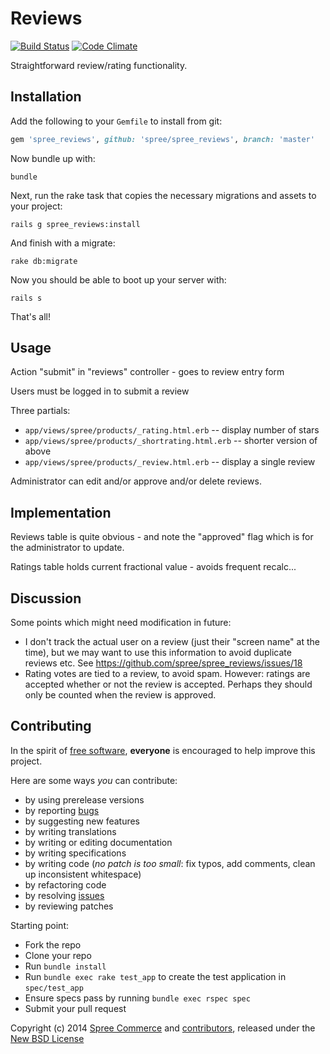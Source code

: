 Reviews
=======

[![Build Status](https://secure.travis-ci.org/spree/spree_reviews.png)](http://travis-ci.org/spree/spree_reviews)
[![Code Climate](https://codeclimate.com/github/spree/spree_reviews.png)](https://codeclimate.com/github/spree/spree_reviews)

Straightforward review/rating functionality.

Installation
------------

Add the following to your `Gemfile` to install from git:
```ruby
gem 'spree_reviews', github: 'spree/spree_reviews', branch: 'master'
```
Now bundle up with:

    bundle

Next, run the rake task that copies the necessary migrations and assets to your project:

    rails g spree_reviews:install

And finish with a migrate:

    rake db:migrate

Now you should be able to boot up your server with:

    rails s

That's all!

Usage
-----

Action "submit" in "reviews" controller - goes to review entry form

Users must be logged in to submit a review

Three partials:
 - `app/views/spree/products/_rating.html.erb` -- display number of stars
 - `app/views/spree/products/_shortrating.html.erb` -- shorter version of above
 - `app/views/spree/products/_review.html.erb` -- display a single review

Administrator can edit and/or approve and/or delete reviews.

Implementation
--------------

Reviews table is quite obvious - and note the "approved" flag which is for the
administrator to update.

Ratings table holds current fractional value - avoids frequent recalc...

Discussion
----------

Some points which might need modification in future:

 - I don't track the actual user on a review (just their "screen name" at the
   time), but we may want to use this information to avoid duplicate reviews
   etc. See https://github.com/spree/spree_reviews/issues/18
 - Rating votes are tied to a review, to avoid spam. However: ratings are
   accepted whether or not the review is accepted. Perhaps they should only
   be counted when the review is approved.

Contributing
------------

In the spirit of [free software][1], **everyone** is encouraged to help improve this project.

Here are some ways *you* can contribute:

* by using prerelease versions
* by reporting [bugs][2]
* by suggesting new features
* by writing translations
* by writing or editing documentation
* by writing specifications
* by writing code (*no patch is too small*: fix typos, add comments, clean up inconsistent whitespace)
* by refactoring code
* by resolving [issues][2]
* by reviewing patches

Starting point:

* Fork the repo
* Clone your repo
* Run `bundle install`
* Run `bundle exec rake test_app` to create the test application in `spec/test_app`
* Ensure specs pass by running `bundle exec rspec spec`
* Submit your pull request

Copyright (c) 2014 [Spree Commerce][6] and [contributors][7], released under the [New BSD License][3]

[1]: http://www.fsf.org/licensing/essays/free-sw.html
[2]: https://github.com/spree/spree_reviews/issues
[3]: https://github.com/spree/spree_reviews/blob/master/LICENSE.md
[6]: https://github.com/spree
[7]: https://github.com/spree/spree_reviews/graphs/contributors